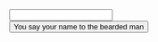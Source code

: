 
<div class="centered">
    <input id="name">
    <br />
    <button onclick="submit()">You say your name to the bearded man</button>
</div>



<script>
function submit() {
    const nameElement = document.getElementById('name');
    window.location.href = `/their-name?name=${nameElement.value}`;
}
</script>
